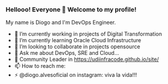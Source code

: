 ### Hellooo! Everyone 👋 Welcome to my profile!

My name is Diogo and I'm DevOps Engineer.

- 🔭 I’m currently working in projects of Digital Transformation
- 🌱 I’m currently learning Oracle Cloud Infrastructure
- 👯 I’m looking to collaborate in projects opensource
- 💬 Ask me about DevOps, SRE and Cloud...
- 🏴 Community Leader in https://udiinfracode.github.io/site/
- 📫 How to reach me: 
- ⚡ @diogo.alvesoficial on instagram: viva la vida!!!
